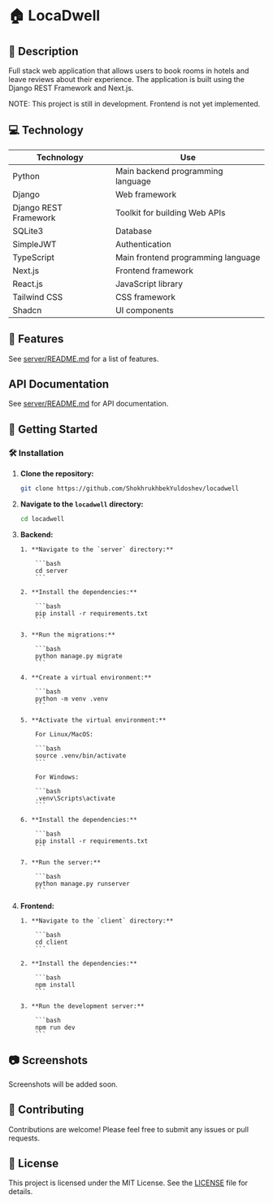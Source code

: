 # 🏠 LocaDwell

## 📝 Description

Full stack web application that allows users to book rooms in hotels and leave reviews about their experience. The application is built using the Django REST Framework and Next.js.

NOTE: This project is still in development. Frontend is not yet implemented.

## 💻 Technology

| Technology            | Use                                |
| --------------------- | ---------------------------------- |
| Python                | Main backend programming language  |
| Django                | Web framework                      |
| Django REST Framework | Toolkit for building Web APIs      |
| SQLite3               | Database                           |
| SimpleJWT             | Authentication                     |
| TypeScript            | Main frontend programming language |
| Next.js               | Frontend framework                 |
| React.js              | JavaScript library                 |
| Tailwind CSS          | CSS framework                      |
| Shadcn                | UI components                      |

## 🎁 Features

See [server/README.md](server/README.md) for a list of features.

## API Documentation

See [server/README.md](server/README.md) for API documentation.

## 🚀 Getting Started

### 🛠️ Installation

1.  **Clone the repository:**

    ```bash
    git clone https://github.com/ShokhrukhbekYuldoshev/locadwell
    ```

2.  **Navigate to the `locadwell` directory:**

    ```bash
    cd locadwell
    ```

3.  **Backend:**

        1. **Navigate to the `server` directory:**

            ```bash
            cd server
            ```

        2. **Install the dependencies:**

            ```bash
            pip install -r requirements.txt
            ```

        3. **Run the migrations:**

            ```bash
            python manage.py migrate
            ```

        4. **Create a virtual environment:**

            ```bash
            python -m venv .venv
            ```

        5. **Activate the virtual environment:**

            For Linux/MacOS:

            ```bash
            source .venv/bin/activate
            ```

            For Windows:

            ```bash
            .venv\Scripts\activate
            ```

        6. **Install the dependencies:**

            ```bash
            pip install -r requirements.txt
            ```

        7. **Run the server:**

            ```bash
            python manage.py runserver
            ```

4.  **Frontend:**

        1. **Navigate to the `client` directory:**

            ```bash
            cd client
            ```

        2. **Install the dependencies:**

            ```bash
            npm install
            ```

        3. **Run the development server:**

            ```bash
            npm run dev
            ```

## 📷 Screenshots

Screenshots will be added soon.

## 🤝 Contributing

Contributions are welcome! Please feel free to submit any issues or pull requests.

## 📜 License

This project is licensed under the MIT License. See the [LICENSE](LICENSE.md) file for details.
